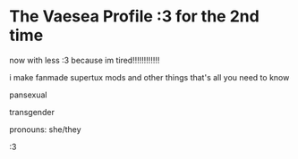# The Vaesea Profile :3 for the 2nd time

now with less :3 because im tired!!!!!!!!!!!!

i make fanmade supertux mods and other things
that's all you need to know


pansexual

transgender

pronouns: she/they


:3 

